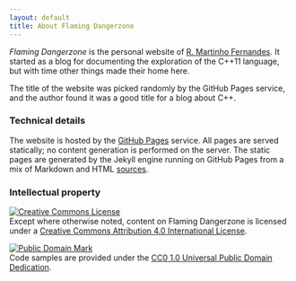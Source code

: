 ```yaml
---
layout: default
title: About Flaming Dangerzone
---
```


*Flaming Dangerzone* is the personal website of [R. Martinho Fernandes][about me]. It started
as a blog for documenting the exploration of the C++11 language, but with time other things
made their home here.

The title of the website was picked randomly by the GitHub Pages service, and the author found
it was a good title for a blog about C++.

 [about me]: /robot

### Technical details

The website is hosted by the [GitHub Pages][pages] service. All pages are served statically; 
no content generation is performed on the server. The static pages are generated by the Jekyll
engine running on GitHub Pages from a mix of Markdown and HTML [sources].

 [pages]: https://pages.github.com/
 [sources]: https://github.com/rmartinho/rmartinho.github.com/

### Intellectual property

<a rel="license"
href="http://creativecommons.org/licenses/by/4.0/"><img alt="Creative Commons License"
style="border-width:0" src="http://i.creativecommons.org/l/by/4.0/88x31.png" /></a><br />
Except where otherwise noted, content on <span
xmlns:dct="http://purl.org/dc/terms/" href="http://purl.org/dc/dcmitype/Text"
property="dct:title" rel="dct:type">Flaming Dangerzone</span> is licensed under
a <a rel="license" href="http://creativecommons.org/licenses/by/4.0/">Creative
Commons Attribution 4.0 International License</a>.

<p xmlns:dct="http://purl.org/dc/terms/"> <a rel="license"
href="http://creativecommons.org/publicdomain/mark/1.0/"> <img
src="http://i.creativecommons.org/p/mark/1.0/88x31.png" style="border-style:
none;" alt="Public Domain Mark" /> </a> <br /> Code samples are provided under
the <a rel="license"
href="http://creativecommons.org/publicdomain/zero/1.0/">CC0 1.0 Universal
Public Domain Dedication</a>.</p>
